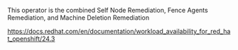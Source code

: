 This operator is the combined Self Node Remediation, Fence Agents Remediation, and  Machine Deletion Remediation


https://docs.redhat.com/en/documentation/workload_availability_for_red_hat_openshift/24.3